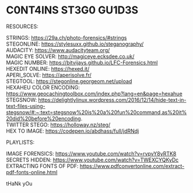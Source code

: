 # C0NT4INS ST3G0 GU1D3S

RESOURCES:  

STRINGS: https://29a.ch/photo-forensics/#strings  
STEGONLINE: https://stylesuxx.github.io/steganography/  
AUDACITY: https://www.audacityteam.org/  
MAGIC EYE SOLVER: http://magiceye.ecksdee.co.uk/  
MAGIC NUMBER: https://bitvijays.github.io/LFC-Forensics.html  
HEXEDIT ONLINE: https://hexed.it/  
APERI_SOLVE: https://aperisolve.fr/  
STEGTOOL: https://stegonline.georgeom.net/upload  
HEXAHEU COLOR ENCODING: https://www.geocachingtoolbox.com/index.php?lang=en&page=hexahue  
STEGSNOW: https://delightlylinux.wordpress.com/2016/12/14/hide-text-in-text-files-using-stegsnow/#:~:text=stegsnow%20is%20a%20fun%20command,as%20it%20did%20before%20encoding.  
TWITTER STEGO: https://holloway.nz/steg/  
HEX TO IMAGE: https://codepen.io/abdhass/full/jdRNdj

PLAYLISTS:

IMAGE FORENSICS: https://www.youtube.com/watch?v=rvpvY8yRTK8  
SECRETS HIDDEN: https://www.youtube.com/watch?v=TWEXCYQKyDc  
EXTRACTING FONTS OF PDF: https://www.pdfconvertonline.com/extract-pdf-fonts-online.html


tHaNk yOu
